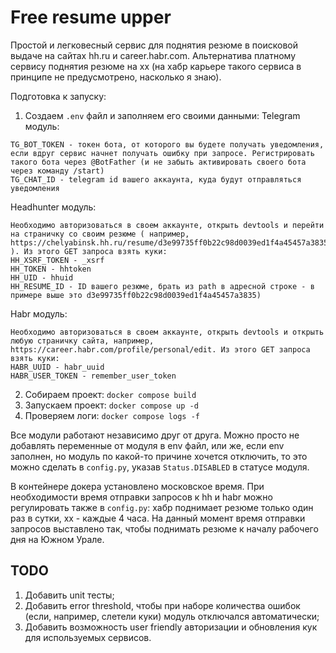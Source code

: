 # Free resume upper

Простой и легковесный сервис для поднятия резюме в поисковой выдаче на сайтах hh.ru и career.habr.com. Альтернатива платному сервису поднятия резюме на хх (на хабр карьере такого сервиса в принципе не предусмотрено, насколько я знаю).

Подготовка к запуску:
1. Создаем `.env` файл и заполняем его своими данными:
Telegram модуль:
```
TG_BOT_TOKEN - токен бота, от которого вы будете получать уведомления, если вдруг сервис начнет получать ошибку при запросе. Регистрировать такого бота через @BotFather (и не забыть активировать своего бота через команду /start)  
TG_CHAT_ID - telegram id вашего аккаунта, куда будут отправляться уведомления
```
Headhunter модуль:
```
Необходимо авторизоваться в своем аккаунте, открыть devtools и перейти на страничку со своим резюме ( например, https://chelyabinsk.hh.ru/resume/d3e99735ff0b22c98d0039ed1f4a45457a3835 ). Из этого GET запроса взять куки:
HH_XSRF_TOKEN - _xsrf
HH_TOKEN - hhtoken
HH_UID - hhuid
HH_RESUME_ID - ID вашего резюме, брать из path в адресной строке - в примере выше это d3e99735ff0b22c98d0039ed1f4a45457a3835)
```
Habr модуль:
```
Необходимо авторизоваться в своем аккаунте, открыть devtools и открыть любую страничку сайта, например, https://career.habr.com/profile/personal/edit. Из этого GET запроса взять куки:
HABR_UUID - habr_uuid
HABR_USER_TOKEN - remember_user_token
```
2. Собираем проект: `docker compose build`
3. Запускаем проект: `docker compose up -d`
4. Проверяем логи: `docker compose logs -f`

Все модули работают независимо друг от друга. Можно просто не добавлять переменные от модуля в env файл, или же, если env заполнен, но модуль по какой-то причине хочется отключить, то это можно сделать в `config.py`, указав `Status.DISABLED` в статусе модуля.

В контейнере докера установлено московское время. При необходимости время отправки запросов к hh и habr можно регулировать также в `config.py`: хабр поднимает резюме только один раз в сутки, хх - каждые 4 часа. На данный момент время отправки запросов выставлено так, чтобы поднимать резюме к началу рабочего дня на Южном Урале.

## TODO
1. Добавить unit тесты;
1. Добавить error threshold, чтобы при наборе количества ошибок (если, например, слетели куки) модуль отключался автоматически;
2. Добавить возможность user friendly авторизации и обновления кук для используемых сервисов.